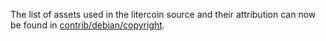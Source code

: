 The list of assets used in the litercoin source and their attribution can now be found in [contrib/debian/copyright](../contrib/debian/copyright).
